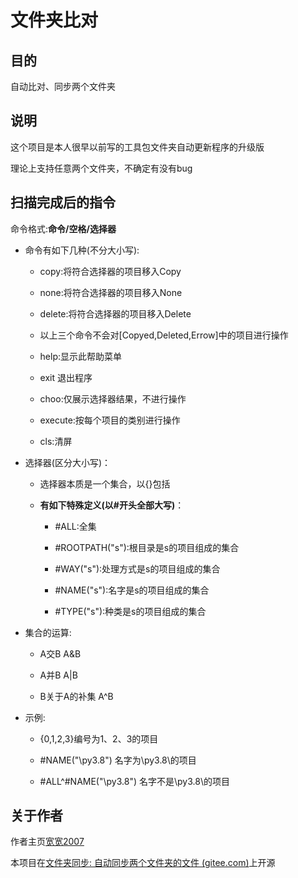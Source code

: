 # 文件夹比对

## 目的

自动比对、同步两个文件夹

## 说明

这个项目是本人很早以前写的工具包文件夹自动更新程序的升级版

理论上支持任意两个文件夹，不确定有没有bug

## 扫描完成后的指令

命令格式:**命令/空格/选择器**

+ 命令有如下几种(不分大小写):
  
     + copy:将符合选择器的项目移入Copy
  
     + none:将符合选择器的项目移入None
  
     + delete:将符合选择器的项目移入Delete
  
     + 以上三个命令不会对[Copyed,Deleted,Errow]中的项目进行操作
  
     + help:显示此帮助菜单
  
     + exit 退出程序
  
     + choo:仅展示选择器结果，不进行操作
  
     + execute:按每个项目的类别进行操作
  
     + cls:清屏

+ 选择器(区分大小写)：
  
     + 选择器本质是一个集合，以{}包括
  
     + **有如下特殊定义(以#开头全部大写)**：
       
          + \#ALL:全集
       
          + \#ROOTPATH("s"):根目录是s的项目组成的集合
       
          + \#WAY("s"):处理方式是s的项目组成的集合
       
          + \#NAME("s"):名字是s的项目组成的集合
       
          + \#TYPE("s"):种类是s的项目组成的集合

+ 集合的运算:
  
     + A交B A&B
  
     + A并B A|B
  
     + B关于A的补集 A^B

+ 示例:
  
     + {0,1,2,3}编号为1、2、3的项目
  
     + \#NAME("\py3.8") 名字为\py3.8\的项目
  
     + \#ALL^#NAME("\py3.8") 名字不是\py3.8\的项目

## 关于作者

作者主页[宽宽2007](kuankuan2007.gitee.io "作者主页")

本项目在[文件夹同步: 自动同步两个文件夹的文件 (gitee.com)](https://gitee.com/kuankuan2007/folder-synchronization)上开源